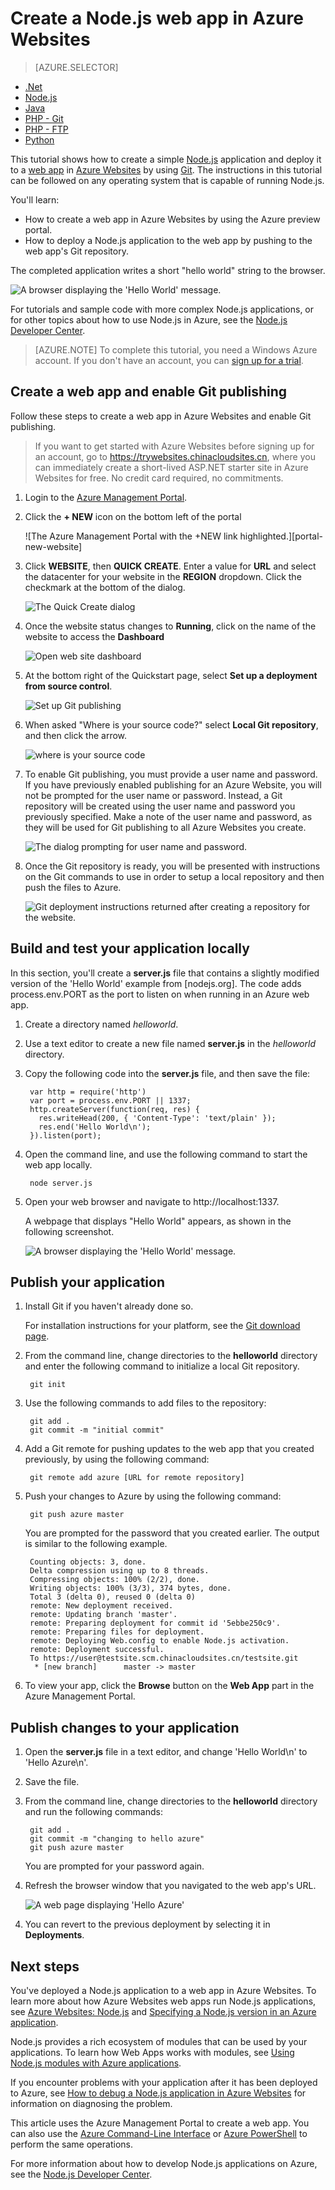 <properties
	pageTitle="Create a Node.js web app in Azure Websites | Windows Azure"
	description="Learn how to deploy a Node.js application to a web app in Azure Websites."
	services="app-service\web"
	documentationCenter="nodejs"
	authors="MikeWasson"
	manager="wpickett"
	editor=""/>

<tags
	ms.service="app-service-web"
	ms.date="10/13/2015"
	wacn.date=""/>

# Create a Node.js web app in Azure Websites

> [AZURE.SELECTOR]
- [.Net](/documentation/articles/web-sites-dotnet-get-started)
- [Node.js](/documentation/articles/web-sites-nodejs-develop-deploy-mac)
- [Java](/documentation/articles/web-sites-java-get-started)
- [PHP - Git](/documentation/articles/web-sites-php-mysql-deploy-use-git)
- [PHP - FTP](/documentation/articles/web-sites-php-mysql-deploy-use-ftp)
- [Python](/documentation/articles/web-sites-python-ptvs-django-mysql)

This tutorial shows how to create a simple [Node.js](http://nodejs.org) application and deploy it to a [web app](/documentation/articles/app-service-web-overview) in [Azure Websites](/documentation/articles/app-service-value-prop-what-is) by using [Git](http://git-scm.com). The instructions in this tutorial can be followed on any operating system that is capable of running Node.js.

You'll learn:

* How to create a web app in Azure Websites by using the Azure preview portal.
* How to deploy a Node.js application to the web app by pushing to the web app's Git repository.

The completed application writes a short "hello world" string to the browser.

![A browser displaying the 'Hello World' message.][helloworld-completed]

For tutorials and sample code with more complex Node.js applications, or for other topics about how to use Node.js in Azure, see the [Node.js Developer Center](/develop/nodejs/).

> [AZURE.NOTE]
> To complete this tutorial, you need a Windows Azure account. If you don't have an account, you can <!-- deleted by customization [activate your MSDN subscriber benefits](/pricing/member-offers/msdn-benefits-details/?WT.mc_id=A261C142F) or -->[sign up for a trial](/pricing/1rmb-trial/?WT.mc_id=A261C142F).
<!-- deleted by customization
>
> If you want to get started with Azure Websites before you sign up for an Azure account, go to [Try Azure Websites](http://go.microsoft.com/fwlink/?LinkId=523751). There, you can immediately create a short-lived starter web app in Azure Websites—no credit card required, and no commitments.
-->

## Create a web app and enable Git publishing

Follow these steps to create a web app in Azure Websites and enable Git publishing. 
<!-- deleted by customization

[Git](http://git-scm.com/%20target="_blank) is a distributed version control system that you can use to deploy your Azure Website. You'll store the code you write for your web app in a local Git repository, and you'll deploy your code to Azure by pushing to a remote repository. This method of deployment is a feature of Azure Websites web apps.  

1. Sign in to the [Azure preview portal](https://manage.windowsazure.cn).

2. Click the **+ NEW** icon on the top left of the portal.

3. Click **Web + Mobile**, and then click **Web app**.

    ![][portal-quick-create]

4. Enter a name for the web app in the **Web app** box.

	This name must be unique in the chinacloudsites.cn domain because the URL of the web app will be {name}.chinacloudsites.cn. If the name you enter isn't unique, a red exclamation mark appears in the text box.

5. Select a **Resource Group** or create a new one.

	For more information about resource groups, see [Using the Azure Preview Portal to manage your Azure resources](/documentation/articles/resource-group-portal).

5. Select an **App Service plan/Location** or create a new one.

	For more information about App Service plans, see [App Service plans overview](/documentation/articles/azure-web-sites-web-hosting-plans-in-depth-overview)

6. Click **Create**.
   
	![][portal-quick-create2]

	In a short time, typically less than a minute, Azure finishes creating the new web app.

7. Click **Web apps > {your new web app}**.

	![](./media/web-sites-nodejs-develop-deploy-mac/gotowebapp.png)

8. In the **Web app** blade, click the **Deployment** part.

	![][deployment-part]

9. In the **Continuous Deployment** blade, click **Choose Source**

14. Click **Local Git Repository**, and then click **OK**.

	![][setup-git-publishing]

11. Set up deployment credentials if you haven't already done so.

	a. In the Web app blade, click **Settings > Deployment credentials**.

	![][deployment-credentials]
 
	b. Create a user name and password. 
	
	![](./media/web-sites-nodejs-develop-deploy-mac/setdeploycreds.png)

11. In the Web app blade, click **Settings**, and then click **Properties**.
 
	To publish, you'll push to a remote Git repository. The URL for the repository is listed under **GIT URL**. You'll use this URL later in the tutorial.

	![][git-url]

-->
<!-- keep by customization: begin -->
> If you want to get started with Azure Websites before signing up for an account, go to <a href="https://trywebsites.chinacloudsites.cn/?language=nodejs">https://trywebsites.chinacloudsites.cn</a>, where you can immediately create a short-lived ASP.NET starter site in Azure Websites for free. No credit card required, no commitments.

1. Login to the [Azure Management Portal].

2. Click the **+ NEW** icon on the bottom left of the portal

    ![The Azure Management Portal with the +NEW link highlighted.][portal-new-website]

3. Click **WEBSITE**, then **QUICK CREATE**. Enter a value for **URL** and select the datacenter for your website in the **REGION** dropdown. Click the checkmark at the bottom of the dialog.

    ![The Quick Create dialog][portal-quick-create]

4. Once the website status changes to **Running**, click on the name of the website to access the **Dashboard**

	![Open web site dashboard][go-to-dashboard]

6. At the bottom right of the Quickstart page, select **Set up a deployment from source control**.

	![Set up Git publishing][setup-git-publishing]

6. When asked "Where is your source code?" select **Local Git repository**, and then click the arrow.

	![where is your source code][where-is-code]

7. To enable Git publishing, you must provide a user name and password. If you have previously enabled publishing for an Azure Website, you will not be prompted for the user name or password. Instead, a Git repository will be created using the user name and password you previously specified. Make a note of the user name and password, as they will be used for Git publishing to all Azure Websites you create.

	![The dialog prompting for user name and password.][portal-git-username-password]

8. Once the Git repository is ready, you will be presented with instructions on the Git commands to use in order to setup a local repository and then push the files to Azure.

	![Git deployment instructions returned after creating a repository for the website.][git-instructions]
<!-- keep by customization: end -->
## Build and test your application locally

In this section, you'll create a **server.js** file that contains a slightly modified version of the 'Hello World' example from [nodejs.org]. The code adds process.env.PORT as the port to listen on when running in an Azure web app.

1. Create a directory named *helloworld*.

2. Use a text editor to create a new file named **server.js** in the *helloworld* directory.

2. Copy the following code into the **server.js** file, and then save the file:

        var http = require('http')
        var port = process.env.PORT || 1337;
        http.createServer(function(req, res) {
          res.writeHead(200, { 'Content-Type': 'text/plain' });
          res.end('Hello World\n');
        }).listen(port);

3. Open the command line, and use the following command to start the web app locally.

        node server.js

4. Open your web browser and navigate to http://localhost:1337. 

	A webpage that displays "Hello World" appears, as shown in the following screenshot.

    ![A browser displaying the 'Hello World' message.][helloworld-localhost]

## Publish your application

1. Install Git if you haven't already done so.

	For installation instructions for your platform, see the [Git download page](http://git-scm.com/download).

1. From the command line, change directories to the **helloworld** directory and enter the following command to initialize a local Git repository.

		git init


2. Use the following commands to add files to the repository:

		git add .
		git commit -m "initial commit"

3. Add a Git remote for pushing updates to the web app that you created previously, by using the following command:

		git remote add azure [URL for remote repository]

4. Push your changes to Azure by using the following command:

		git push azure master

	You are prompted for the password that you created earlier. The output is similar to the following example.

		Counting objects: 3, done.
		Delta compression using up to 8 threads.
		Compressing objects: 100% (2/2), done.
		Writing objects: 100% (3/3), 374 bytes, done.
		Total 3 (delta 0), reused 0 (delta 0)
		remote: New deployment received.
		remote: Updating branch 'master'.
		remote: Preparing deployment for commit id '5ebbe250c9'.
		remote: Preparing files for deployment.
		remote: Deploying Web.config to enable Node.js activation.
		remote: Deployment successful.
		To https://user@testsite.scm.chinacloudsites.cn/testsite.git
		 * [new branch]      master -> master

5. To view your app, click the **Browse** button on the **Web App** part in the Azure Management Portal.
<!-- deleted by customization

	![Browse button](./media/web-sites-nodejs-develop-deploy-mac/browsebutton.png)

	![Hello world in Azure](./media/web-sites-nodejs-develop-deploy-mac/helloworldazure.png)
-->

## Publish changes to your application

1. Open the **server.js** file in a text editor, and change 'Hello World\n' to 'Hello Azure\n'. 

2. Save the file.

2. From the command line, change directories to the **helloworld** directory and run the following commands:

		git add .
		git commit -m "changing to hello azure"
		git push azure master

	You are prompted for your password again.

3. Refresh the browser window that you navigated to the web app's URL.

	![A web page displaying 'Hello Azure'][helloworld-completed]
<!-- deleted by customization

## Roll back a deployment

From the **Web app** blade you can click **Settings > Continuous Deployment** to see the deployment history in the **Deployments** blade. If you need to roll back to an earlier deployment, you can select it and then click **Redeploy** in the **Deployment Details** blade.

-->
<!-- keep by customization: begin -->
4. You can revert to the previous deployment by selecting it in **Deployments**.
<!-- keep by customization: end -->
## Next steps

You've deployed a Node.js application to a web app in Azure Websites. To learn more about how Azure Websites web apps run Node.js applications, see [Azure Websites: Node.js](http://blogs.msdn.com/b/silverlining/archive/2012/06/14/windows-azure-websites-node-js.aspx) and [Specifying a Node.js version in an Azure application](/documentation/articles/nodejs-specify-node-version-azure-apps).

Node.js provides a rich ecosystem of modules that can be used by your applications. To learn how Web Apps works with modules, see [Using Node.js modules with Azure applications](/documentation/articles/nodejs-use-node-modules-azure-apps).

If you encounter problems with your application after it has been deployed to Azure, see [How to debug a Node.js application in Azure Websites](/documentation/articles/web-sites-nodejs-debug) for information on diagnosing the problem.

This article uses the Azure Management Portal to create a web app. You can also use the [Azure Command-Line Interface](/documentation/articles/xplat-cli-install) or [Azure PowerShell](/documentation/articles/install-configure-powershell) to perform the same operations.

For more information about how to develop Node.js applications on Azure, see the [Node.js Developer Center](/develop/nodejs/).

<!-- keep by customization: begin -->
[Azure Management Portal]: http://manage.windowsazure.cn
[Azure Command-Line Tools for Mac and Linux]: /documentation/articles/xplat-cli
[Azure PowerShell]: /documentation/articles/install-configure-powershell
[portal-new- Website]: ./media/web-sites-nodejs-develop-deploy-mac/plus-new.png
[portal-git-username-password]: ./media/web-sites-nodejs-develop-deploy-mac/git-deployment-credentials.png
[git-instructions]: ./media/web-sites-nodejs-develop-deploy-mac/git-instructions.png
[git-deployments-first]: ./media/web-sites-nodejs-develop-deploy-mac/git_deployments_first.png
[git-deployments-second]: ./media/web-sites-nodejs-develop-deploy-mac/git_deployments_second.png
[where-is-code]: ./media/web-sites-nodejs-develop-deploy-mac/where_is_code.png
<!-- keep by customization: end -->
[helloworld-completed]: ./media/web-sites-nodejs-develop-deploy-mac/helloazure.png
[helloworld-localhost]: ./media/web-sites-nodejs-develop-deploy-mac/helloworldlocal.png
[portal-quick-create]: ./media/web-sites-nodejs-develop-deploy-mac/create-quick-website.png
[portal-quick-create2]: ./media/web-sites-nodejs-develop-deploy-mac/create-quick-website2.png
[setup-git-publishing]: ./media/web-sites-nodejs-develop-deploy-mac/setup_git_publishing.png
[go-to-dashboard]: ./media/web-sites-nodejs-develop-deploy-mac/go_to_dashboard.png
[deployment-part]: ./media/web-sites-nodejs-develop-deploy-mac/deployment-part.png
[deployment-credentials]: ./media/web-sites-nodejs-develop-deploy-mac/deployment-credentials.png
[git-url]: ./media/web-sites-nodejs-develop-deploy-mac/git-url.png
